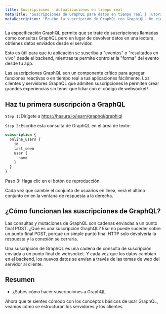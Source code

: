 ```yaml
---
title: Suscripciones - Actualizaciones en tiempo real
metaTitle: "Suscripciones de GraphQL para datos en tiempo real | Tutorial de GraphQL"
metaDescription: "Pruebe la suscripción de GraphQL con GraphiQL. Un ejemplo de suscripciones GraphQL para obtener datos en vivo empujados sobre las websockets"
---
```


La especificación GraphQL permite que se trate de suscripciones llamadas como consultas GraphQL pero en lugar de devolver datos en una lectura, obtienes datos enviados desde el servidor.

Esto es útil para que tu aplicación se suscriba a "eventos" o "resultados en vivo" desde el backend, mientras te permite controlar la "forma" del evento desde tu app.

Las suscripciones GraphQL son un componente crítico para agregar funciones reactivas o en tiempo real a tus aplicaciones fácilmente. Los clientes y servidores GraphQL que admiten suscripciones le permiten crear grandes experiencias sin tener que lidiar con el código de websocket!

## Haz tu primera suscripción a GraphQL

`Step 1:`Dirígete a https://hasura.io/learn/graphql/graphiql

`Step 2:`Escribe esta consulta de GraphQL en el área de texto:

```graphql
subscription {
  online_users {
    id
    last_seen
    user {
      name
    }
  }
}
```

Paso 3: Haga clic en el botón de reproducción.

Cada vez que cambie el conjunto de usuarios en línea, verá el último conjunto en en la ventana de respuesta a la derecha.

## ¿Cómo funcionan las suscripciones de GraphQL?

Las consultas y mutaciones de GraphQL son cadenas enviadas a un punto final POST. ¿Qué es una suscripción GraphQL? Eso no puede suceder sobre un punto final POST, porque un simple punto final HTTP solo devolvería la respuesta y la conexión se cerraría.

Una suscripción de GraphQL es una cadena de consulta de suscripción enviada a un punto final de websocket. Y cada vez que los datos cambian en el backend, los nuevos datos se envían a través de las tomas de web del servidor al cliente.

## Resumen

- ¿Sabes cómo hacer suscripciones a GraphQL

Ahora que te sientes cómodo con los conceptos básicos de usar GraphQL, veamos cómo se estructuran los servidores y los clientes.
